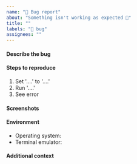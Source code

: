 ```yaml
---
name: "🐛 Bug report"
about: "Something isn't working as expected 🤔"
title: ""
labels: "🐛 bug"
assignees: ""
---
```


<!-- -------------------------------------------------------------------
Please run the following command before submitting: tide bug-report
-------------------------------------------------------------------- -->

#### Describe the bug

<!-- A clear and concise description of what the bug is. -->

#### Steps to reproduce

1. Set '....' to '....'
2. Run '....'
3. See error

#### Screenshots

<!-- If applicable, add screenshots to help explain your problem. -->

#### Environment

- Operating system: <!-- e.g. Ubuntu 20.04 -->
- Terminal emulator: <!-- e.g. Kitty, Alacritty, Hyper -->

#### Additional context

<!-- Add any other context about the problem here. -->
